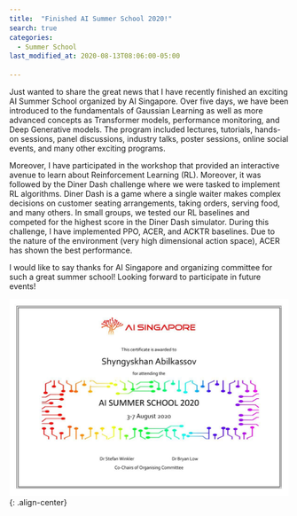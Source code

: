 ```yaml
---
title:  "Finished AI Summer School 2020!"
search: true
categories: 
  - Summer School
last_modified_at: 2020-08-13T08:06:00-05:00

---
```


Just wanted to share the great news that I have recently finished an exciting AI Summer School organized by AI Singapore. Over five days, we have been introduced to the fundamentals of Gaussian Learning as well as more advanced concepts as Transformer models, performance monitoring, and Deep Generative models. The program included lectures, tutorials, hands-on sessions, panel discussions, industry talks, poster sessions, online social events, and many other exciting programs. 

Moreover, I have participated in the workshop that provided an interactive avenue to learn about Reinforcement Learning (RL). Moreover, it was followed by the Diner Dash challenge where we were tasked to implement RL algorithms. Diner Dash is a game where a single waiter makes complex decisions on customer seating arrangements, taking orders, serving food, and many others. In small groups, we tested our RL baselines and competed for the highest score in the Diner Dash simulator. During this challenge, I have implemented PPO, ACER, and ACKTR baselines. Due to the nature of the environment (very high dimensional action space), ACER has shown the best performance.

I would like to say thanks for AI Singapore and organizing committee for such a great summer school! Looking forward to participate in future events!


![](/assets/images/posts/schools/photo_2020-08-22_00-26-50.jpg){: .align-center}

